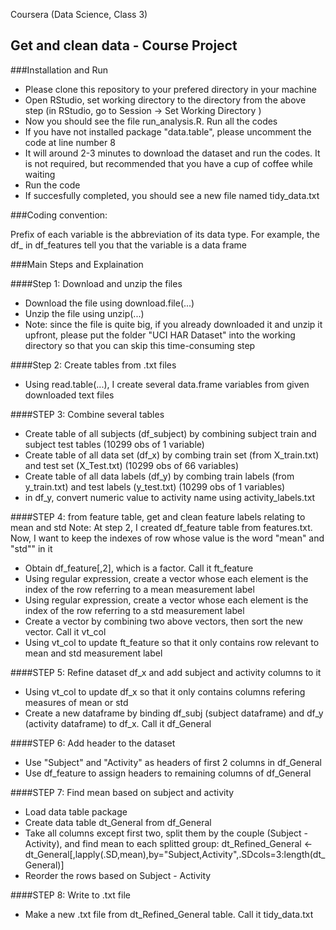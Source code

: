 Coursera (Data Science, Class 3)
## Get and clean data - Course Project

###Installation and Run

* Please clone this repository to your prefered directory in your machine
* Open RStudio, set working directory to the directory from the above step (in RStudio, go to Session -> Set Working Directory )
* Now you should see the file run_analysis.R. Run all the codes
* If you have not installed package "data.table", please uncomment the code at line number 8
* It will around 2-3 minutes to download the dataset and run the codes. It is not required, but recommended that you have a cup of coffee while waiting
* Run the code
* If succesfully completed, you should see a new file named tidy_data.txt

###Coding convention:

Prefix of each variable is the abbreviation of its data type. For example, the df_ in df_features tell you that the variable is a data frame

###Main Steps and Explaination

####Step 1: Download and unzip the files

* Download the file using download.file(...)
* Unzip the file using unzip(...)
* Note: since the file is quite big, if you already downloaded it and unzip it upfront, please put the folder "UCI HAR Dataset" into the working directory so that you can skip this time-consuming step

####Step 2: Create tables from .txt files

* Using read.table(...), I create several data.frame variables from given downloaded text files

####STEP 3: Combine several tables 

* Create table of all subjects (df_subject)  by combining subject train and subject test tables (10299 obs of 1 variable)
* Create table of all data set (df_x) by combing train set (from X_train.txt) and test set (X_Test.txt) (10299 obs of 66 variables)
* Create table of all data labels (df_y) by combing train labels (from y_train.txt) and test labels (y_test.txt) (10299 obs of 1 variables)
* in df_y, convert numeric value to activity name using activity_labels.txt

####STEP 4: from feature table, get and clean feature labels relating to mean and std
Note: At step 2, I created df_feature table from features.txt. Now, I want to keep the indexes of row whose value is the word "mean" and "std"" in it
* Obtain df_feature[,2], which is a factor. Call it ft_feature
* Using regular expression, create a vector whose each element is the index of the row referring to a mean measurement label
* Using regular expression, create a vector whose each element is the index of the row referring to a std measurement label
* Create a vector by combining two above vectors, then sort the new vector. Call it vt_col
* Using vt_col to update ft_feature so that it only contains row relevant to mean and std measurement label

####STEP 5: Refine dataset df_x and add subject and activity columns to it
* Using vt_col to update df_x so that it only contains columns refering measures of mean or std
* Create a new dataframe by binding df_subj (subject dataframe) and df_y (activity dataframe) to df_x. Call it df_General

####STEP 6: Add header to the dataset
* Use "Subject" and "Activity" as headers of first 2 columns in df_General
* Use df_feature to assign headers to remaining columns of df_General

####STEP 7: Find mean based on subject and activity
* Load data table package
* Create data table dt_General from df_General
* Take all columns except first two, split them by the couple (Subject - Activity), and find mean to each splitted group: dt_Refined_General <- dt_General[,lapply(.SD,mean),by="Subject,Activity",.SDcols=3:length(dt_General)]
* Reorder the rows based on Subject - Activity

####STEP 8: Write to .txt file
* Make a new .txt file from dt_Refined_General table. Call it tidy_data.txt


